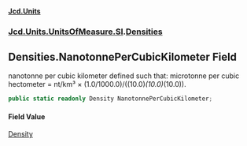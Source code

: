 #### [Jcd.Units](index.md 'index')
### [Jcd.Units.UnitsOfMeasure.SI](Jcd.Units.UnitsOfMeasure.SI.md 'Jcd.Units.UnitsOfMeasure.SI').[Densities](Densities.md 'Jcd.Units.UnitsOfMeasure.SI.Densities')

## Densities.NanotonnePerCubicKilometer Field

nanotonne per cubic kilometer defined such that: microtonne per cubic hectometer = nt/km³ × (1.0/1000.0)/((10.0)*(10.0)*(10.0)).

```csharp
public static readonly Density NanotonnePerCubicKilometer;
```

#### Field Value
[Density](Density.md 'Jcd.Units.UnitTypes.Density')